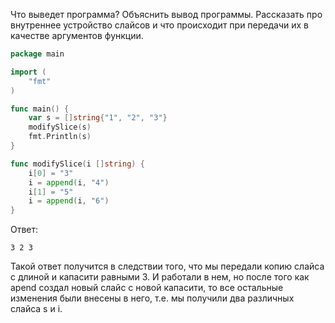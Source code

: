Что выведет программа? Объяснить вывод программы. Рассказать про внутреннее устройство слайсов и что происходит при передачи их в качестве аргументов функции.

```go
package main

import (
	"fmt"
)

func main() {
	var s = []string{"1", "2", "3"}
	modifySlice(s)
	fmt.Println(s)
}

func modifySlice(i []string) {
	i[0] = "3"
	i = append(i, "4")
	i[1] = "5"
	i = append(i, "6")
}
```

Ответ:
```
3 2 3
```
Такой ответ получится в следствии того, что мы  передали копию слайса с длиной и капасити равными 3. И работали в нем, но после того как apend создал новый слайс с новой капасити, то все остальные изменения были внесены в него, т.е. мы получили два различных слайса s и i. 
